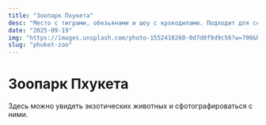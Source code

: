 ```yaml
---
title: "Зоопарк Пхукета"
desc: "Место с тиграми, обезьянами и шоу с крокодилами. Подходит для семейного отдыха."
date: "2025-09-19"
img: "https://images.unsplash.com/photo-1552410260-0d7d0f9d9c56?w=700&h=300&q=80&fit=crop&auto=format"
slug: "phuket-zoo"
---
```


# Зоопарк Пхукета

Здесь можно увидеть экзотических животных и сфотографироваться с ними.